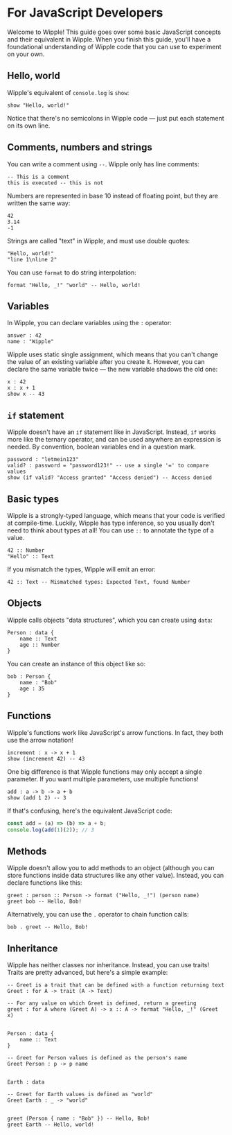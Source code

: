 # For JavaScript Developers

Welcome to Wipple! This guide goes over some basic JavaScript concepts and their equivalent in Wipple. When you finish this guide, you'll have a foundational understanding of Wipple code that you can use to experiment on your own.

## Hello, world

Wipple's equivalent of `console.log` is `show`:

```wipple
show "Hello, world!"
```

Notice that there's no semicolons in Wipple code — just put each statement on its own line.

## Comments, numbers and strings

You can write a comment using `--`. Wipple only has line comments:

```wipple
-- This is a comment
this is executed -- this is not
```

Numbers are represented in base 10 instead of floating point, but they are written the same way:

```wipple
42
3.14
-1
```

Strings are called "text" in Wipple, and must use double quotes:

```wipple
"Hello, world!"
"line 1\nline 2"
```

You can use `format` to do string interpolation:

```wipple
format "Hello, _!" "world" -- Hello, world!
```

## Variables

In Wipple, you can declare variables using the `:` operator:

```wipple
answer : 42
name : "Wipple"
```

Wipple uses static single assignment, which means that you can't change the value of an existing variable after you create it. However, you can declare the same variable twice — the new variable shadows the old one:

```wipple
x : 42
x : x + 1
show x -- 43
```

## `if` statement

Wipple doesn't have an `if` statement like in JavaScript. Instead, `if` works more like the ternary operator, and can be used anywhere an expression is needed. By convention, boolean variables end in a question mark.

```wipple
password : "letmein123"
valid? : password = "password123!" -- use a single '=' to compare values
show (if valid? "Access granted" "Access denied") -- Access denied
```

## Basic types

Wipple is a strongly-typed language, which means that your code is verified at compile-time. Luckily, Wipple has type inference, so you usually don't need to think about types at all! You can use `::` to annotate the type of a value.

```wipple
42 :: Number
"Hello" :: Text
```

If you mismatch the types, Wipple will emit an error:

```wipple
42 :: Text -- Mismatched types: Expected Text, found Number
```

## Objects

Wipple calls objects "data structures", which you can create using `data`:

```wipple
Person : data {
    name :: Text
    age :: Number
}
```

You can create an instance of this object like so:

```wipple
bob : Person {
    name : "Bob"
    age : 35
}
```

## Functions

Wipple's functions work like JavaScript's arrow functions. In fact, they both use the arrow notation!

```wipple
increment : x -> x + 1
show (increment 42) -- 43
```

One big difference is that Wipple functions may only accept a single parameter. If you want multiple parameters, use multiple functions!

```wipple
add : a -> b -> a + b
show (add 1 2) -- 3
```

If that's confusing, here's the equivalent JavaScript code:

```javascript
const add = (a) => (b) => a + b;
console.log(add(1)(2)); // 3
```

## Methods

Wipple doesn't allow you to add methods to an object (although you can store functions inside data structures like any other value). Instead, you can declare functions like this:

```wipple
greet : person :: Person -> format ("Hello, _!") (person name)
greet bob -- Hello, Bob!
```

Alternatively, you can use the `.` operator to chain function calls:

```wipple
bob . greet -- Hello, Bob!
```

## Inheritance

Wipple has neither classes nor inheritance. Instead, you can use traits! Traits are pretty advanced, but here's a simple example:

```wipple
-- Greet is a trait that can be defined with a function returning text
Greet : for A -> trait (A -> Text)

-- For any value on which Greet is defined, return a greeting
greet : for A where (Greet A) -> x :: A -> format "Hello, _!" (Greet x)


Person : data {
    name :: Text
}

-- Greet for Person values is defined as the person's name
Greet Person : p -> p name


Earth : data

-- Greet for Earth values is defined as "world"
Greet Earth : _ -> "world"


greet (Person { name : "Bob" }) -- Hello, Bob!
greet Earth -- Hello, world!
```
